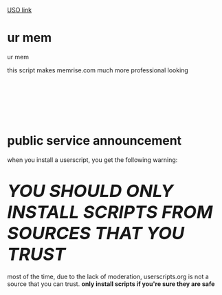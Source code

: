 [USO link](http://userscripts.org/scripts/show/178142)

# ur mem

ur mem

<p>this script makes memrise.com much more professional looking</p>

<br /><br /><br /><br /><br />

<h1>public service announcement</h1>

<p>when you install a userscript, you get the following warning:</p>
<big>
<h1><big><b><i>YOU SHOULD ONLY INSTALL SCRIPTS FROM SOURCES THAT YOU TRUST</i></b></big></big></big></h1></big>

<p>most of the time, due to the lack of moderation, userscripts.org is not a source that you can trust. <b>only install scripts if you're sure they are safe</b></p>
